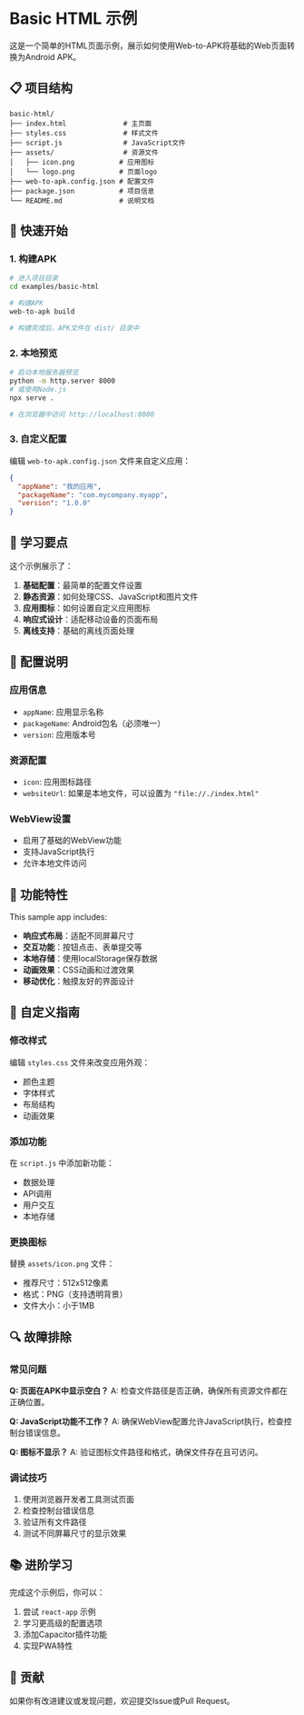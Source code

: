 # Basic HTML 示例

这是一个简单的HTML页面示例，展示如何使用Web-to-APK将基础的Web页面转换为Android APK。

## 📋 项目结构

```
basic-html/
├── index.html              # 主页面
├── styles.css              # 样式文件
├── script.js               # JavaScript文件
├── assets/                 # 资源文件
│   ├── icon.png           # 应用图标
│   └── logo.png           # 页面logo
├── web-to-apk.config.json # 配置文件
├── package.json           # 项目信息
└── README.md              # 说明文档
```

## 🚀 快速开始

### 1. 构建APK

```bash
# 进入项目目录
cd examples/basic-html

# 构建APK
web-to-apk build

# 构建完成后，APK文件在 dist/ 目录中
```

### 2. 本地预览

```bash
# 启动本地服务器预览
python -m http.server 8000
# 或使用Node.js
npx serve .

# 在浏览器中访问 http://localhost:8000
```

### 3. 自定义配置

编辑 `web-to-apk.config.json` 文件来自定义应用：

```json
{
  "appName": "我的应用",
  "packageName": "com.mycompany.myapp",
  "version": "1.0.0"
}
```

## 🎯 学习要点

这个示例展示了：

1. **基础配置**：最简单的配置文件设置
2. **静态资源**：如何处理CSS、JavaScript和图片文件
3. **应用图标**：如何设置自定义应用图标
4. **响应式设计**：适配移动设备的页面布局
5. **离线支持**：基础的离线页面处理

## 🔧 配置说明

### 应用信息
- `appName`: 应用显示名称
- `packageName`: Android包名（必须唯一）
- `version`: 应用版本号

### 资源配置
- `icon`: 应用图标路径
- `websiteUrl`: 如果是本地文件，可以设置为 `"file://./index.html"`

### WebView设置
- 启用了基础的WebView功能
- 支持JavaScript执行
- 允许本地文件访问

## 📱 功能特性

This sample app includes:

- **响应式布局**：适配不同屏幕尺寸
- **交互功能**：按钮点击、表单提交等
- **本地存储**：使用localStorage保存数据
- **动画效果**：CSS动画和过渡效果
- **移动优化**：触摸友好的界面设计

## 🎨 自定义指南

### 修改样式
编辑 `styles.css` 文件来改变应用外观：
- 颜色主题
- 字体样式
- 布局结构
- 动画效果

### 添加功能
在 `script.js` 中添加新功能：
- 数据处理
- API调用
- 用户交互
- 本地存储

### 更换图标
替换 `assets/icon.png` 文件：
- 推荐尺寸：512x512像素
- 格式：PNG（支持透明背景）
- 文件大小：小于1MB

## 🔍 故障排除

### 常见问题

**Q: 页面在APK中显示空白？**
A: 检查文件路径是否正确，确保所有资源文件都在正确位置。

**Q: JavaScript功能不工作？**
A: 确保WebView配置允许JavaScript执行，检查控制台错误信息。

**Q: 图标不显示？**
A: 验证图标文件路径和格式，确保文件存在且可访问。

### 调试技巧

1. 使用浏览器开发者工具测试页面
2. 检查控制台错误信息
3. 验证所有文件路径
4. 测试不同屏幕尺寸的显示效果

## 📚 进阶学习

完成这个示例后，你可以：

1. 尝试 `react-app` 示例
2. 学习更高级的配置选项
3. 添加Capacitor插件功能
4. 实现PWA特性

## 🤝 贡献

如果你有改进建议或发现问题，欢迎提交Issue或Pull Request。